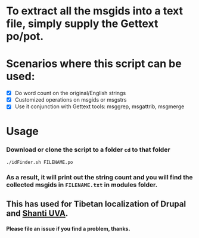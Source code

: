 # To extract all the msgids into a text file, simply supply the Gettext po/pot.
#
# Scenarios where this script can be used:

* [x] Do word count on the original/English strings
* [x] Customized operations on msgids or msgstrs
* [x] Use it conjunction with Gettext tools: msggrep, msgattrib, msgmerge
# Usage
### Download or clone the script to a folder `cd` to that folder
`
./idFinder.sh FILENAME.po    
`
### As a result, it will print out the string count and you will find the collected msgids in `FILENAME.txt` in modules folder. 
## This has used for Tibetan localization of Drupal and [Shanti UVA](https://mandala-dev.shanti.virginia.edu). 
#### Please file an issue if you find a problem, thanks.

